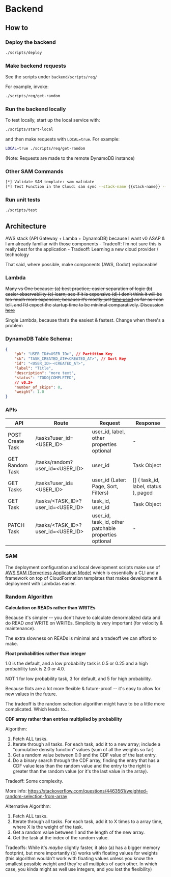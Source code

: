 # Backend

## How to
### Deploy the backend
```bash
./scripts/deploy
```

### Make backend requests
See the scripts under `backend/scripts/req/`

For example, invoke:
```bash
./scripts/req/get-random
```

### Run the backend locally
To test locally, start up the local service with:
```bash
./scripts/start-local
```
and then make requests with `LOCAL=true`. For example:
```bash
LOCAL=true ./scripts/req/get-random
```
(Note: Requests are made to the remote DynamoDB instance)

### Other SAM Commands
```bash
[*] Validate SAM template: sam validate
[*] Test Function in the Cloud: sam sync --stack-name {{stack-name}} --watch
```

### Run unit tests
```bash
./scripts/test
```

## Architecture

AWS stack (API Gateway + Lamba + DynamoDB) because I want v0 ASAP & I am already familiar with those components
    - Tradeoff: I’m not sure this is really best for the application
    - Tradeoff: Learning a new cloud provider / technology

That said, where possible, make components (AWS, Godot) replaceable!

### Lambda

~~Many vs One because: (a) best practice; easier separation of logic (b) easier observability (c) learn; see if it is expensive (d) I don’t think it will be too much more expensive, because it’s mostly just [time used](https://aws.amazon.com/lambda/pricing/) as far as I can tell, and I’d expect the startup time to be minimal comparatively. Discussion [here](https://www.reddit.com/r/aws/comments/uctb3g/separate_lambdas_or_one_lambda/?share_id=7m-9LEMMq4l_pJ3_T88AV&utm_content=1&utm_medium=android_app&utm_name=androidcss&utm_source=share&utm_term=1)~~

Single Lambda, because that’s the easiest & fastest. Change when there's a problem

### DynamoDB Table Schema:

```json
{
	"pk": "USER_ID#<USER_ID>", // Partition Key
	"sk": "TASK_CREATED_AT#<CREATED_AT>", // Sort Key
	"id": "<USER_ID>-<CREATED_AT>",
	"label": "Title",
	"description": "more text",
	"status": "TODO|COMPLETED", 
	// v0.2+
	"number_of_skips": 0,
	"weight": 1.0
}
```

### APIs

| API | Route | Request | Response |
| --- | --- | --- | --- |
| POST Create Task | /tasks?user_id=<USER_ID> | user_id, label, other properties optional | - |
| GET Random Task | /tasks/random?user_id=<USER_ID> | user_id | Task Object |
| GET Tasks | /tasks?user_id=<USER_ID> | user_id (Later: Page, Sort, Filters) | [] { task_id, label, status }, paged |
| GET Task | /tasks/<TASK_ID>?user_id=<USER_ID> | task_id, user_id | Task Object |
| PATCH Task | /tasks/<TASK_ID>?user_id=<USER_ID> | user_id, task_id, other patchable properties optional | - |

### SAM 
The deployment configuration and local development scripts make use of [AWS SAM (Serverless Application Mode)](https://aws.amazon.com/serverless/sam/) which is essentially a CLI and a framework on top of CloudFormation templates that makes development & deployment with Lambdas easier.

### Random Algorithm

**Calculation on READs rather than WRITEs**

Because it's simpler -- you don't have to calculate denormalized data and do READ _and_ WRITE on WRITEs. Simplicity is very important (for velocity & maintenance).

The extra slowness on READs is minimal and a tradeoff we can afford to make.

**Float probabilities rather than integer**

1.0 is the default, and a low probability task is 0.5 or 0.25 and a high probability task is 2.0 or 4.0. 

NOT 1 for low probability task, 3 for default, and 5 for high probability.

Because flots are a lot more flexible & future-proof -- it's easy to allow for new values in the future.

The tradeoff is the random selection algorithm might have to be a little more complicated. Which leads to...

**CDF array rather than entries multiplied by probability**

Algorithm:
1. Fetch ALL tasks.
2. Iterate through all tasks. For each task, add it to a new array; include a "cumulative density function" values (sum of all the weights so far)
3. Get a random value between 0.0 and the CDF value of the last entry.
4. Do a binary search through the CDF array, finding the entry that has a CDF value less than the random value and the entry to the right is greater than the random value (or it's the last value in the array).

Tradeoff: Some complexity.

More info: https://stackoverflow.com/questions/4463561/weighted-random-selection-from-array

Alternative Algorithm:
1. Fetch ALL tasks.
2. Iterate through all tasks. For each task, add it to X times to a array time, where X is the weight of the task.
3. Get a random value between 1 and the length of the new array.
4. Get the task at the index of the random value.

Tradeoffs: While it's _maybe_ slightly faster, it also (a) has a bigger memory footprint, but more importantly (b) works with floating values for weights (this algorithm wouldn't work with floating values unless you know the smallest possible weight and they're all multiples of each other. In which case, you kinda might as well use integers, and you lost the flexibility)